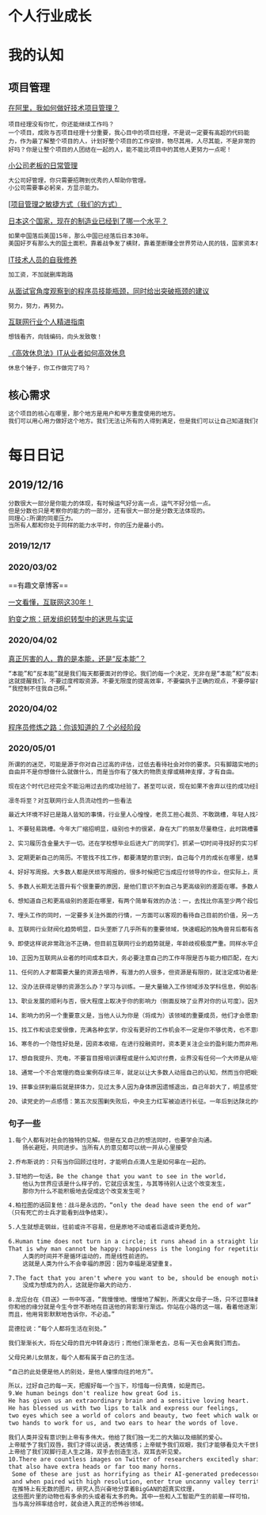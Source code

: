 # 个人行业成长
# 我的认知

## 项目管理
[在阿里，我如何做好技术项目管理？](https://mp.weixin.qq.com/s?__biz=MzIzOTU0NTQ0MA==&mid=2247490915&idx=1&sn=30107624f912673d6a9c044a8c683409&chksm=e929206cde5ea97ae608a4c71d5a28264a2b2ae8810eae39953f7a21b19b5d98c9778ac4f94a&mpshare=1&scene=23&srcid=&sharer_sharetime=1563983015009&sharer_shareid=d812adcc01829f0f7f8fb06aea118511#rd)
```mark
项目经理没有你忙，你还能继续工作吗？
一个项目，成败与否项目经理十分重要，我心目中的项目经理，不是说一定要有高超的代码能力，作为最了解整个项目的人，计划好整个项目的工作安排，物尽其用，人尽其能，不是非常的好吗？你是让整个项目的人团结在一起的人，能不能比项目中的其他人更努力一点呢！
```
[小公司老板的日常管理](https://www.cnblogs.com/passzhang/p/11664222.html)
```markdown
大公司好管理，你只需要招聘到优秀的人帮助你管理。
小公司需要事必躬亲，方显示能力。
```
[[项目管理之敏捷方式（我们的方式）](https://www.cnblogs.com/wzrong/p/10693104.html)


[日本这个国家，现在的制造业已经到了哪一个水平？](https://mp.weixin.qq.com/s?__biz=MzU1NjI0ODkxNw==&mid=2247490144&idx=3&sn=0062c1d5261ec7b1a196c14a5615207f&chksm=fbc6a05accb1294cd341d4e085599014fd51fc973b739ed523fa56c39503a86211d236d01978&mpshare=1&scene=23&srcid=&sharer_sharetime=1569129177431&sharer_shareid=d812adcc01829f0f7f8fb06aea118511#rd)

```markdown
如果中国落后美国15年，那么中国已经落后日本30年。
美国好歹有那么大的国土面积，靠着战争发了横财，靠着垄断赚全世界劳动人民的钱，国家资本在哪里摆在。小小的日本，被中国劳动人民给打回老家去了，有吃了两个香瓜手雷，短短几十年就混成个人模人样的。
```

[IT技术人员的自我修养](https://www.cnblogs.com/spec-dog/p/11250336.html)

```markdown
加工资，不加就删库跑路
```

[从面试官角度观察到的程序员技能瓶颈，同时给出突破瓶颈的建议](https://www.cnblogs.com/JavaArchitect/p/11616851.html)

```markdown
努力，努力，再努力。
```



[互联网行业个人精进指南](https://www.cnblogs.com/ztfjs/p/sx.html)

```markdown
想钱看齐，向钱编码，向头发致敬！
```

[《高效休息法》IT从业者如何高效休息](https://www.cnblogs.com/chenqionghe/p/11444324.html)

```markdown
休息个锤子，你工作做完了吗？
```

## 核心需求

```markdown
这个项目的核心在哪里，那个地方是用户和甲方重度使用的地方。
我们可以用心用力做好这个地方。我们无法让所有的人得到满足，但是我们可以让自己知道我们在哪里做的不错，哪里还可以做的更好一点，但是没必要。
```

# 每日日记
## 2019/12/16
```markdown
分数很大一部分是你能力的体现，有时候运气好分高一点，运气不好分低一点。
但是分数也只是考察你的能力的一部分，还有很大一部分是分数无法体现的。
同理心:所谓的同辈压力。
当所有人都和你处于同样的能力水平时，你的压力是最小的。
```
### 2019/12/17

### 2020/03/02
==有趣文章博客==

[一文看懂，互联网这30年！](https://mp.weixin.qq.com/s?__biz=MzIxMjE5MTE1Nw==&mid=2653201772&idx=2&sn=c6e441495342510e4d026d876b291993&chksm=8c99d7b6bbee5ea05f9625ecd52dd9af4d04fecb875ad004954dbe8fe73afc18d1108f8b9e8a&mpshare=1&scene=23&srcid=&sharer_sharetime=1582946030713&sharer_shareid=d812adcc01829f0f7f8fb06aea118511#rd)

[豹变之旅：研发组织转型中的迷思与实证](https://mp.weixin.qq.com/s?__biz=MjM5MDE0Mjc4MA==&mid=2651024580&idx=3&sn=410825b24a1c056f0e04643aaa27beb9&chksm=bdbe94978ac91d8158b6653dc6afa0b02c9a6c94fe743ab01ef4fb1b05951a7eafe8b51dcfad&mpshare=1&scene=23&srcid=&sharer_sharetime=1582944123452&sharer_shareid=d812adcc01829f0f7f8fb06aea118511#rd)


### 2020/04/02
[真正厉害的人，靠的是本能，还是“反本能”？](https://m.huxiu.com/article/331611.html)
```markdown
“本能”和“反本能”就是我们每天都要面对的悖论。我们的每一个决定，无非在是“本能”和“反本能”中选择一个，但无论选择哪一个，都可能被另一个反噬。
这就提醒我们，不要过度榨取资源，不要无限度的提高效率，不要偏执于正确的观点，不要停留在成功的终点，否则就是开头的那个寓言：
“我控制不住我自己啊。”
```

### 2020/04/02
[程序员修炼之路：你该知道的 7 个必经阶段](https://mp.weixin.qq.com/s?__biz=MzIzOTU0NTQ0MA==&mid=2247495088&idx=1&sn=cf34edb66e84fff63b00186bcadce886&chksm=e92ad0bfde5d59a9a9e91811798dc1497ed75697a2034c9b7e0fd61c427b203af9cd2abdc460&mpshare=1&scene=23&srcid=&sharer_sharetime=1585816587928&sharer_shareid=d812adcc01829f0f7f8fb06aea118511#rd)

### 2020/05/01
```markdown
所谓的的迷茫，可能是源于你对自己过高的评估，过低去看待社会对你的要求。只有脚踏实地的去提升自我，才能在成人世界里悠然自得、泰然自若、逍遥自在。
自由并不是你想做什么就做什么，而是当你有了强大的物质支撑或精神支撑，才有自由。

现在这个时代已经完全不能沿用过去的成功经验了。甚至可以说，现在如果不舍弃以往的成功经验就会被拖后腿。
```

```markdown
凛冬将至？对互联网行业人员流动性的一些看法

最近大环境不好已是路人皆知的事情，行业里人心惶惶，老员工担心裁员、不敢跳槽，年轻人找不到就业机会，近期和不少朋友、小同学聊过，分享下自己的见解，希望对大家有所帮助。

1、不要轻易跳槽。今年大厂缩招明显，级别也卡的很紧，身在大厂的朋友尽量稳住，此时跳槽要么平级跳、要么跳进比较边缘的岗位，来来回回机会成本高达百万。

2、实习履历含金量大于一切。还在学校想毕业后进大厂的同学们，抓紧一切时间寻找好的实习机会，越早实习越好，实习期把自己当成正式员工玩命干，别怕吃苦，多参与核心项目，毕业时你比别人多一年工作经验就是质的区别。

3、定期更新自己的简历。不管找不找工作，都要清楚的意识到，自己每个月的成长在哪里，结果在哪里。任何工作一定要有明确的数据结果产出，没有具体结果的任务只是体力劳动，无论工作量多大都是白做，不构成有效经验。

4、好好写周报。大多数人都是厌烦写周报的，很多时候把它当成应付领导的作业，但实际上，周报是你的阶段性成功产出，相当于你 1/52 的年度简历。如果你发现自己一周忙来忙去，最终在周报上没啥可写的东西，这是非常危险的信号，一定要找出原因在哪。

5、多数人长期无法晋升有个很重要的原因，是他们意识不到自己与更高级别的差距在哪。多数人的努力方向是寻求「线性增长」，即磨练自己工作中最常用的技能，从而工作量更大、速度更快、犯错更少、兼容性更好——这本质上是熟练度的增加。没有任何搬砖工人是因为搬了更多的砖而一路晋升的。

6、想知道自己和更高级别的差距在哪里，有两个简单有效的办法：一，去找比你高至少两个段位的同行请教，对比下自己哪里不如人家（别找比你好一点点的，他们有时候还不如你；如果你能找到业界标杆性质的大牛更好，但坦诚说他们不太有兴趣搭理无名之辈）；二，去尝试面试更高级的职位，看看人家在挑选人才时看重哪些方面。

7、埋头工作的同时，一定要多关注外面的行情，一方面可以客观的看待自己目前的价值，另一方面可以推演未来的人才需求方向。多和高水平的同行保持联系，互换信息，有助于让你更全面的了解行业趋势。（和同行交流前，一定要总结记录自己的观察与思考，这样才能在交流中言之有物，不然慢慢的高水平的同行不愿意搭理你，愿意理你的要么是酒肉朋友要么是喜欢八卦抱怨的人）

8、互联网行业财阀化趋势明显，巨头垄断了几乎所有的重要领域，快速崛起的独角兽背后都有各巨头的身影；更可怕的是，不但草根创业者的创业机会再减少，草根打工者的就业机会也在减少。任何健康发展有一定前景公司的背后，其核心都由各巨头前员工组成，求职招聘都在这些派系的小圈子内流转，外人要进入极难。互联网一、二线大厂，没有 985/211 的学历已经很难进入了，社招没有内部朋友推荐，可能连面试机会都得不到。我记得之前有个朋友写过要警惕互联网投行化，其实在泡沫时期这种趋势就已经很明显了。我们常说，IT 是平民靠打工赚钱的最优赛道，但现在，那个转行当码农就可以过得很好的时代已落下帷幕。

9、即使这样说非常政治不正确，但目前互联网行业的趋势就是，年龄歧视极度严重。同样水平企业会优先雇佣更年的员工，因为他们更能加班、个人事务少、学习速度快、与新时代的用户代沟更少。技术类从业者面对写不动代码、适应不了新架构而发愁；营销类从业者面对越来越不熟悉的新生代用户、过往营销方式失灵而发愁。网上你能看到的年纪大了成功转型的案例或多或少都是幸存者偏差，他们云淡风轻的背后是无数失败者的默默无闻。整个互联网行业，年薪百万的职位全国加起来能有多少？整个互联网行业从业者有多少？算算这个比例你就知道了。

10、正因为互联网从业者的时间成本巨大，务必要注意自己的工作年限是否与能力相匹配，在大厂眼里，一个实际水平低于工作年限应有水平的人，还不如更年轻的员工值得培养。绝大多数从业者最后会被筛选掉，被迫选择中小型公司或离开一线城市。如果你立志成为少数人，就必须在多思考，把时间、精力用在刀刃上，尽可能发挥你的优势，积累资源。

11、任何的人才都需要大量的资源去培养，有潜力的人很多，但资源是有限的，就注定成功者是少数。国内从业者芸芸，能成为大厂架构师的有多少？成为产品经理或高级运营的有多少？没有足够多的资源去训练、试错、探索、验证，怎么可能成为身经百战的高手？有些以前和你级别相同，甚至还不如你的人，赶上好机会，可能短短两三年，他的能力增长速度就会超越你一大截。

12、没办法获得足够的资源怎么办？学习与训练。一是大量输入工作领域涉及学科信息，例如各类编程语言、机器学习原理、人工智能基础；例如经济学、概率统计、历史、心理学等等社会、自然科学。这些东西看似基础，但无论哪个分支，纵深进入都足以让你在业内能有立足之地。互联网发展过于快速，大多数从业者的知识储备其实是跟不上的，有些人靠天赋弥补，有些人靠项目弥补，你可以靠理论去弥补。二是高强度的训练，你想出人头地就别指望岁月静好，工作即生活，搞清楚你的前进之路需要哪些技能，然后把这些技能训练到极致，做到这点你可以比超越业内 90% 以上的同行。例如阿里的 P 序列含金量就有过较多放水，早年 P7 级别算得上高手，现在也就是较为优秀，这说明了什么？说明了业务线扩充后，面对大量的人员需求，阿里没办法招到那么多高水平的人，要知道国内互联网行业从业者近 1700 万人啊（2017 年网络数据）

13、职业发展的顺利与否，很大程度上取决于你的影响力（侧面反映了业界对你的认可度）。因为大多数人其实没有正确评估你水平的能力，他们需要辅助你的名气、过往履历、项目经验，猜测你大概率是个靠谱的人。所以行业内影响力的建构非常重要，大厂 P8、T3.5 级别对人的要求就不仅仅是个人能力出众那么简单了。影响力的建立说来话长，懂得自然懂，不懂的自己多想想，就当提个醒。

14、影响力的另一个重要意义是，当他人认为你是（将成为）该领域的重要成员，他们才会愿意给与你机会或是资源。互联网行业人员流动性很大，往往今天对接的人明天离职就不知所踪了，这样的情况没有人原因付出太多精力和时间关注你的成长，更不可能给予你实际性的机会。让别人意识到，你会长久的呆在互联网行业，成为核心成员只是时间问题，大家就不会轻视你，并愿意在早期对你进行投资。

15、找工作和谈恋爱很像，充满各种玄学，你没有更好的工作机会不一定是你不够优秀，也不意味着你以后没有更好的发展，我看很多人因为工作机会焦虑，其实没没必要，工作是双向选择，那些不认可你的地方，就算勉强去了也不一定适合你，白白浪费时间。找工作时不要总觉得自己有求于人就矮半头，企业招聘是在人才市场上融资，你要像投资人一样去审视这家公司值不值得你投资，不合适就是不合适，不要因此否定自己。

16、寒冬的一个隐性好处是，因资本收缩，在进行投融资时，资本更关注企业的盈利能力而非用户规模，以筛选营收能力更强的公司，所以多关注此时获得融资的企业，往往是比较靠谱的，不容易因招聘时的吹嘘而不小心进入火坑。

17、想自我提升、充电，不要盲目报培训课程或是什么知识付费，业界没有任何一个大师是从培训班里诞生的，它们能解决的只是你的焦虑，先提升自己对世界的系统认知（社科、自然科学的权威著作），再根据需要去强化自己的必备技能。

18、通常一个不合常理的商业案例存续三年，就足以让大多数人动摇自己的认知，然而当你把眼光放长远，从百年、五十年、十年的角度去看待，你会发现很多「颠覆」、「重新定义」都是过眼云烟。所以，一定要多读历史。

19、拼事业拼到最后就是拼体力，见过太多人因为身体原因遗憾退出，自己年龄大了，明显感觉记忆力、精力都在下降，身体是革命的本钱，一定要好好注意身体。

20、读党史的一点感悟：第五次反围剿失败后，中央主力红军被迫进行长征。一年后到达陕北的中央红军，8 万多人只剩下 7000 余人，很多国外媒体甚至在报道红军全军覆灭的消息。可以说这算是我党历史上非常绝望的一段时期。但也正是经过了这次艰苦卓绝的考验，那些滥竽充数、能力不足、投机取巧的人从红军队伍中消失了。坚持到最后的，全都是精英中的精英。我党在后期之所以涌现无数传奇人物，战斗力逆天，这些人很大程度上是被「剩下」的。寒冬固然难熬，但它和长征一样都是对自身的严酷考验，如果你下定决心做个老兵，那它并不会把你淘汰出去。
```

###
### 句子一些
```markdown
1.每个人都有对社会的独特的见解。但是在又自己的想法同时，也要学会沟通。
    扬长避短，共同进步。当所有人的意见都可以统一并从心里接受

2.乔布斯说的：只有当你回顾过往时，才能明白点滴人生是如何串在一起的。

3.甘地的一句话，Be the change that you want to see in the world，
    他认为世界应该是什么样子的，它就应该发生，与其等待别人让这个改变发生，
    那你为什么不能积极地去促成这个改变发生呢？

4.柏拉图的话回复他：战斗是永远的，“only the dead have seen the end of war“
（只有死亡的士兵才能看到战争结束）。

5.人生就想走钢丝，往前或许不容易，但是原地不动或者后退或许更危险。

6.Human time does not turn in a circle; it runs ahead in a straight line. 
That is why man cannot be happy: happiness is the longing for repetition.
    人类的时间并不是循环运动的，而是线性前进的。
    这就是人类为什么不会幸福的原因：因为幸福是渴望重复。

7.The fact that you aren't where you want to be, should be enough motivation. 
    没成为想成为的人，这就是你最大的动力.

8.龙应台在《目送》一书中写道，“我慢慢地、慢慢地了解到，所谓父女母子一场，只不过意味着，
你和他的缘分就是今生今世不断地在目送他的背影渐行渐远。你站在小路的这一端，看着他逐渐消失在小路转弯的地方，
而且，他用背影默默地告诉你，不必追。”

昆德拉说：“每个人都将生活在别处。”

我们渐渐长大，将在父母的目光中转身远行；而他们渐渐老去，总有一天也会离我们而去。

父母兄弟儿女朋友，每个人都有属于自己的生活。

“自己的此处便是他人的别处，是他人憧憬向往的地方”。

所以，过好自己的每一天，把握好每一个当下，珍惜每一份真情，如是而已。
9.We human beings don't realize how great God is. 
He has given us an extraordinary brain and a sensitive loving heart.
He has blessed us with two lips to talk and express our feelings, 
two eyes which see a world of colors and beauty, two feet which walk on the road of life, 
two hands to work for us, and two ears to hear the words of love.

我们人类并没有意识到上帝有多伟大。他给了我们独一无二的大脑以及细腻的爱心。
上帝赋予了我们双唇，我们才得以说话，表达情感；上帝赋予我们双眼，我们才能够看见大千世界多彩的美丽；
上帝给了我们双脚行走人生之路，双手去创造生活，双耳去听见爱。
10.There are countless images on Twitter of researchers excitedly sharing BigGAN’s hyperreal textures on animals 
that also have extra heads or far too many horns.
 Some of these are just as horrifying as their AI-generated predecessors,
 and when paired with high resolution, enter true uncanny valley territory.
 在推特上有无数的图片，研究人员兴奋地分享着BigGAN的超真实纹理，
 这些图片里的动物也有多余的头或者有太多的角。其中一些和人工智能产生的前辈一样可怕，
 当与高分辨率结合时，就会进入真正的恐怖谷领域。
```
